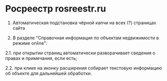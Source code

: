 # Росреестр rosreestr.ru
1. Автоматическая подстановка чёрной капчи на всех (?) страницах сайта


2. В разделе "Справочная информация по объектам недвижимости в режиме online":

2.1. при открытии страниц автоматически разворачивает сведения о правах и примечания, если есть;

2.2. при клике на иконку расширения собирает текстовую информацию об объекте для дальнейшей обработки.

